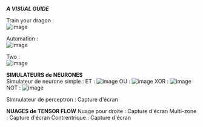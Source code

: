***A VISUAL GUIDE***

Train your dragon : <br>
![image](https://github.com/user-attachments/assets/ae3a10ad-6154-4ffc-a0de-a86c6b49a3e4)



Automation : <br>
![image](https://github.com/user-attachments/assets/81e25355-3664-4565-97c7-704565522251)



Two : <br>
![image](https://github.com/user-attachments/assets/88ba4e49-2e1d-45f3-8496-e712957bf7a1)


**SIMULATEURS de NEURONES** <br>
Simulateur de neurone simple : ET : ![image](https://github.com/user-attachments/assets/d0502b0e-d3ed-4115-9fed-93a93db73cca)
OU : ![image](https://github.com/user-attachments/assets/0cc72878-2d78-4841-ac43-4f0d6db33e9a)
XOR : ![image](https://github.com/user-attachments/assets/89f36472-9e28-44cf-a449-c4ea589568d4)
NOT : ![image](https://github.com/user-attachments/assets/9271345a-c449-4a28-9cba-0804b385e6f3)

Simnulateur de perceptron : Capture d'écran

**NUAGES de TENSOR FLOW**
Nuage pour droite : Capture d'écran
Multi-zone : Capture d'écran
Contrentrique : Capture d'écran
